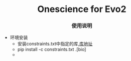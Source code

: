 # <div align="center"><strong>Onescience for Evo2</strong></div>
### <div align="center">使用说明</div>

* 环境安装
    - 安装constraints.txt中指定的库,[库地址](xxxx)
    - pip install -c constraints.txt .[bio]
    - 
